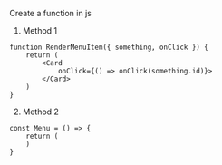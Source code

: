 Create a function in js
1. Method 1
```
function RenderMenuItem({ something, onClick }) {
    return (
        <Card
            onClick={() => onClick(something.id)}>
        </Card>
    )
}
```

2. Method 2
```
const Menu = () => {
    return (
    )
}
```
